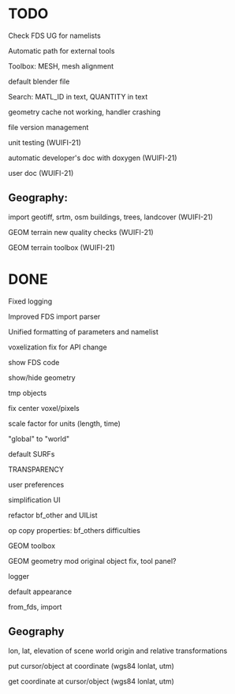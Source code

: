 # TODO

Check FDS UG for namelists

Automatic path for external tools

Toolbox: MESH, mesh alignment

default blender file

Search: MATL_ID in text, QUANTITY in text

geometry cache not working, handler crashing

file version management

unit testing (WUIFI-21)

automatic developer's doc with doxygen (WUIFI-21)

user doc (WUIFI-21)

## Geography:

import geotiff, srtm, osm buildings, trees, landcover (WUIFI-21)

GEOM terrain new quality checks (WUIFI-21)

GEOM terrain toolbox (WUIFI-21)


# DONE

Fixed logging

Improved FDS import parser

Unified formatting of parameters and namelist

voxelization fix for API change

show FDS code

show/hide geometry

tmp objects

fix center voxel/pixels

scale factor for units (length, time)

"global" to "world"

default SURFs

TRANSPARENCY

user preferences

simplification UI

refactor bf_other and UIList

op copy properties: bf_others difficulties

GEOM toolbox

GEOM geometry mod original object fix, tool panel?

logger

default appearance

from_fds, import

## Geography

lon, lat, elevation of scene world origin and relative transformations

put cursor/object at coordinate (wgs84 lonlat, utm)

get coordinate at cursor/object (wgs84 lonlat, utm)
